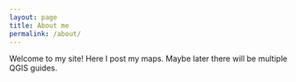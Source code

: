 ```yaml
---
layout: page
title: About me
permalink: /about/
---
```


Welcome to my site! Here I post my maps. Maybe later there will be multiple QGIS guides. 
